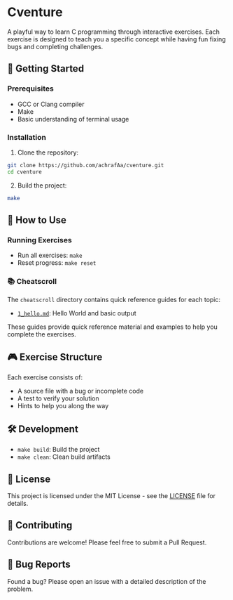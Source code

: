 # Cventure

A playful way to learn C programming through interactive exercises. Each exercise is designed to teach you a specific concept while having fun fixing bugs and completing challenges.

## 🚀 Getting Started

### Prerequisites
- GCC or Clang compiler
- Make
- Basic understanding of terminal usage

### Installation
1. Clone the repository:
```bash
git clone https://github.com/achrafAa/cventure.git
cd cventure
```

2. Build the project:
```bash
make
```

## 🎯 How to Use

### Running Exercises
- Run all exercises: `make`
- Reset progress: `make reset`


### 📚 Cheatscroll
The `cheatscroll` directory contains quick reference guides for each topic:
- [`1_hello.md`](cheatscroll/1_hello.md): Hello World and basic output


These guides provide quick reference material and examples to help you complete the exercises.

## 🎮 Exercise Structure
Each exercise consists of:
- A source file with a bug or incomplete code
- A test to verify your solution
- Hints to help you along the way

## 🛠️ Development
- `make build`: Build the project
- `make clean`: Clean build artifacts

## 📝 License
This project is licensed under the MIT License - see the [LICENSE](LICENSE) file for details.

## 🤝 Contributing
Contributions are welcome! Please feel free to submit a Pull Request.

## 🐛 Bug Reports
Found a bug? Please open an issue with a detailed description of the problem. 